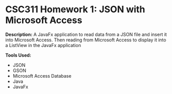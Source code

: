 # CSC311 Homework 1: JSON with Microsoft Access

**Description:**
A JavaFx application to read data from a JSON file and insert it into Microsoft Access.
Then reading from Microsoft Access to display it into a ListView in the JavaFx application

**Tools Used:**
- JSON
- GSON
- Microsoft Access Database
- Java
- JavaFx

